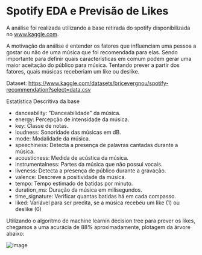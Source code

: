# Spotify EDA e Previsão de Likes

A análise foi realizada utilizando a base retirada do spotify disponibilizada no www.kaggle.com.

A motivação da análise é entender os fatores que influenciam uma pessoa a gostar ou não de uma música que foi recomendada para elas. Sendo importante para definir quais características em comum podem gerar uma maior aceitação do público para música. Tentando prever a partir dos fatores, quais músicas receberiam um like ou deslike.

Dataset: https://www.kaggle.com/datasets/bricevergnou/spotify-recommendation?select=data.csv

Estatística Descritiva da base

* danceability: "Danceabilidade" da música.
* energy: Percepção de intensidade da música.
* key: Classe de notas.
* loudness: Sonoridade das músicas em dB.
* mode: Modalidade da música.
* speechiness: Detecta a presença de palavras cantadas durante a música.
* acousticness: Medida de acústica da música.
* instrumentalness: Partes da música que não possui vocais.
* liveness: Detecta a presença de público durante a gravação.
* valence: Descreve a positividade da música.
* tempo: Tempo estimado de batidas por minuto.
* duration_ms: Duração da música em milisegundos.
* time_signature: Verificar quantas batidas há em cada compasso.
* liked: Variável para ser predita, se a música recebeu um like (1) ou deslike (0)

Utilizando o algoritmo de machine learnin decision tree para prever os likes, chegamos a uma acurácia de 88% aproximadamente, plotagem da árvore abaixo:

![image](https://github.com/LucasMarchesoni/Spotify-EDA-e-Previs-o-de-Likes/assets/133407474/0cb088ae-7edc-4f38-9f9d-9f13c5006435)
